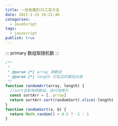 ```yaml
---
title: 一些有趣的JS工具方法
date: 2021-1-15 16:22:46
categories:
  - JavaScript
tags:
  - javascript
publish: true
---
```


::: primary
数组取随机数
:::

```javascript
/**
 *
 * @param {*} array 源数组
 * @param {*} length 打乱后的数组长度
 */
function randomArr(array, length) {
  //sort会影响原数组，进行浅拷贝
  const sortArr = [..array]
  return sortArr.sort(randomSort).slice(-length)
}
function randomSort(a, b) {
  return Math.random() > 0.5 ? -1 : 1
}

```

<!-- //匹配 "字母开头-" 的字符串，如:'aaa-','bbb-'，'ccc-',并且把()匹配到的内容进行捕获，如上面例子为'aaa'，'bbb','ccc'
const ICON_REGEXP = /^(\w+\-)/
function getClass(icon) {
  console.log(ICON_REGEXP.test(icon));
  if (ICON_REGEXP.test(icon)) {
    return icon.replace(ICON_REGEXP, (...args) => {
      //第一个为匹配到的icon-,第二个为()捕获的内容，可以有多个，顺序输出，第三个为匹配对象在原对象的下标值，第四个为原字符串本身
      console.log(args); //['icon-','icon',0,'iconfont']
      return args[1] === 'reco' ? `iconfont ${args[0]}` : `${args[1]} ${args[0]}`
    })
  }
  return ''
}
console.log(getClass('icon-open iconfont')); -->
